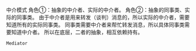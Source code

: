 中介模式
    角色①：抽象的中介者、实际的中介者。
    角色②：抽象的同事类、实际的同事类。
    由于中介者是用来转发（谈判）消息的，所以实际的中介者，需要知道所有的实际同事类。
    同事类需要中介者来帮忙转发消息，所以具体同事类需要知道中介者。
    所以在底层，二者的抽象，相互依赖持有。

    Mediator
